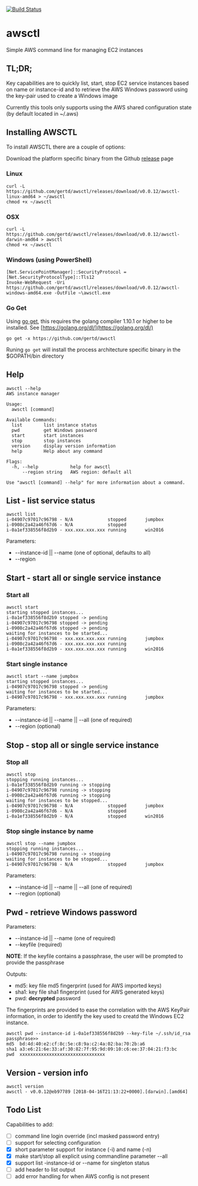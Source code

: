 [![Build Status](https://travis-ci.org/gertd/awsctl.svg?branch=dev)](https://travis-ci.org/gertd/awsctl)

# awsctl
Simple AWS command line for managing EC2 instances

## TL;DR;
Key capabilities are to quickly list, start, stop EC2 service instances based on name or instance-id and to retrieve the AWS Windows password using the key-pair used to create a Windows image

Currently this tools only supports using the AWS shared configuration state (by default located in ~/.aws)

## Installing AWSCTL
To install AWSCTL there are a couple of options:

Download the platform specific binary from the Github [release](https://github.com/gertd/awsctl/releases) page

### Linux

	curl -L https://github.com/gertd/awsctl/releases/download/v0.0.12/awsctl-linux-amd64 > ~/awsctl
	chmod +x ~/awsctl

### OSX

	curl -L https://github.com/gertd/awsctl/releases/download/v0.0.12/awsctl-darwin-amd64 > awsctl
	chmod +x ~/awsctl

### Windows (using PowerShell)

	[Net.ServicePointManager]::SecurityProtocol = [Net.SecurityProtocolType]::Tls12
	Invoke-WebRequest -Uri https://github.com/gertd/awsctl/releases/download/v0.0.12/awsctl-windows-amd64.exe -OutFile ~\awsctl.exe

### Go Get

Using [go get](https://golang.org/cmd/go/#hdr-Download_and_install_packages_and_dependencies), this requires the golang compiler 1.10.1 or higher to be installed. See [https://golang.org/dl/](https://golang.org/dl/)

	go get -x https://github.com/gertd/awsctl

Runing `go get` will install the process architecture specific binary in the $GOPATH/bin directory

## Help

	awsctl --help
	AWS instance manager
	
	Usage:
	  awsctl [command]
	
	Available Commands:
	  list        list instance status
	  pwd         get Windows password
	  start       start instances
	  stop        stop instances
	  version     display version information
	  help        Help about any command
	
	Flags:
	  -h, --help            help for awsctl
	      --region string   AWS region: default all
	
	Use "awsctl [command] --help" for more information about a command.

## List - list service status

	awsctl list
	i-04907c97017c96798 - N/A             stopped       jumpbox
	i-0908c2a42a46f67d6 - N/A             stopped
	i-0a1ef338556f8d2b9 - xxx.xxx.xxx.xxx running       win2016

Parameters:

* --instance-id || --name (one of optional, defaults to all)
* --region


## Start - start all or single service instance

### Start all 

	awsctl start
	starting stopped instances...
	i-0a1ef338556f8d2b9 stopped -> pending
	i-04907c97017c96798 stopped -> pending
	i-0908c2a42a46f67d6 stopped -> pending
	waiting for instances to be started...
	i-04907c97017c96798 - xxx.xxx.xxx.xxx running       jumpbox
	i-0908c2a42a46f67d6 - xxx.xxx.xxx.xxx running
	i-0a1ef338556f8d2b9 - xxx.xxx.xxx.xxx running       win2016

### Start single instance

	awsctl start --name jumpbox
	starting stopped instances...
	i-04907c97017c96798 stopped -> pending
	waiting for instances to be started...
	i-04907c97017c96798 - xxx.xxx.xxx.xxx running       jumpbox

Parameters:

* --instance-id || --name || --all (one of required)
* --region (optional)


## Stop - stop all or single service instance

### Stop all 
	awsctl stop
	stopping running instances...
	i-0a1ef338556f8d2b9 running -> stopping
	i-04907c97017c96798 running -> stopping
	i-0908c2a42a46f67d6 running -> stopping
	waiting for instances to be stopped...
	i-04907c97017c96798 - N/A             stopped       jumpbox
	i-0908c2a42a46f67d6 - N/A             stopped
	i-0a1ef338556f8d2b9 - N/A             stopped       win2016

### Stop single instance by name 

	awsctl stop --name jumpbox
	stopping running instances...
	i-04907c97017c96798 running -> stopping
	waiting for instances to be stopped...
	i-04907c97017c96798 - N/A             stopped       jumpbox
	
Parameters:

* --instance-id || --name || --all (one of required)
* --region (optional)


## Pwd - retrieve Windows password

Parameters:

* --instance-id || --name (one of required) 
* --keyfile (required)

**NOTE**: If the keyfile contains a passphrase, the user will be prompted to provide the passphrase

Outputs:

* md5:  key file md5 fingerprint (used for AWS imported keys)
* sha1: key file sha1 fingerprint (used for AWS generated keys)
* pwd: **decrypted** password 

The fingerprints are provided to ease the correlation with the AWS KeyPair information, in order to identify the key used to creatd the Windows EC2 instance.


	awsctl pwd --instance-id i-0a1ef338556f8d2b9 --key-file ~/.ssh/id_rsa
	passphrase>>
	md5  bd:4d:40:e2:cf:8c:5e:c8:9a:c2:4a:02:ba:70:2b:a6
	sha1 a3:e6:21:6e:33:af:30:82:7f:95:9d:09:10:c6:ee:37:04:21:f3:bc
	pwd  xxxxxxxxxxxxxxxxxxxxxxxxxxxxxxxx


## Version - version info

	awsctl version
	awsctl - v0.0.12@eb97789 [2018-04-16T21:13:22+0000].[darwin].[amd64]


## Todo List

Capabilities to add:

- [ ] command line login override (incl masked password entry)
- [ ] support for selecting configuration
- [X] short parameter support for instance (-i) and name (-n)
- [X] make start/stop all explicit using commandline parameter --all
- [X] support list -instance-id or --name for singleton status
- [ ] add header to list output
- [ ] add error handling for when AWS config is not present
